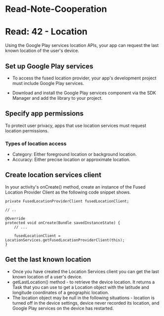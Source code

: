 # Read-Note-Cooperation

# Read: 42 - Location

Using the Google Play services location APIs, your app can request the last known location of the user's device.


## Set up Google Play services

* To access the fused location provider, your app's development project must include Google Play services.

* Download and install the Google Play services component via the SDK Manager and add the library to your project.

## Specify app permissions

To protect user privacy, apps that use location services must request location permissions.

### Types of location access

* Category: Either foreground location or background location.
* Accuracy: Either precise location or approximate location.

## Create location services client

In your activity's onCreate() method, create an instance of the Fused Location Provider Client as the following code snippet shows.

```
private FusedLocationProviderClient fusedLocationClient;

// ..

@Override
protected void onCreate(Bundle savedInstanceState) {
    // ...

    fusedLocationClient = LocationServices.getFusedLocationProviderClient(this);
}

```


## Get the last known location
 - Once you have created the Location Services client you can get the last known location of a user's device. 
 - getLastLocation() method - to retrieve the device location. It returns a Task that you can use to get a Location object with the latitude and longitude coordinates of a geographic location.
 - The location object may be null in the following situations - location is turned off in the device settings, device never recorded its location, and Google Play services on the device has restarted.
